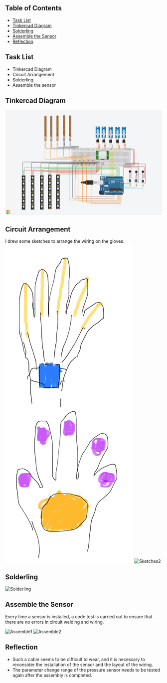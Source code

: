 ## Table of Contents
* [Task List](#task-list)
* [Tinkercad Diagram](#Tinkercad-diagram)
* [Solderling](#solderling)
* [Assemble the Sensor](#assemble-the-sensor)
* [Reflection](#reflection)

## Task List
* Tinkercad Diagram
* Circuit Arrangement
* Solderling
* Assemble the sensor

## Tinkercad Diagram
![TheLadyGlove](https://github.com/HarryWuuuuu/Pcomp-Final-Project/blob/81f7668cf36ac3ac8494239084e32fcae0969143/Week%208/Tinkercad.png)

## Circuit Arrangement
I drew some sketches to arrange the wiring on the gloves.
![Sketches1](https://github.com/HarryWuuuuu/Pcomp-Final-Project/blob/3830e3c41ae0f8ea09942edf88a05d287babf4aa/Week%208/Sketches1.jpg)
![Sketches2](https://github.com/HarryWuuuuu/Pcomp-Final-Project/blob/3830e3c41ae0f8ea09942edf88a05d287babf4aa/Week%208/Sketches2.png)

## Solderling
![Solderling](https://github.com/HarryWuuuuu/Pcomp-Final-Project/blob/8a59ef4018974546f8fedd56307389b8a25ab346/Week%208/Week8-3.png)

## Assemble the Sensor
Every time a sensor is installed, a code test is carried out to ensure that there are no errors in circuit welding and wiring.  

![Assemble1](https://github.com/HarryWuuuuu/Pcomp-Final-Project/blob/8a59ef4018974546f8fedd56307389b8a25ab346/Week%208/Week8-1.png)
![Assemble2](https://github.com/HarryWuuuuu/Pcomp-Final-Project/blob/8a59ef4018974546f8fedd56307389b8a25ab346/Week%208/Week8-2.png)

## Reflection
* Such a cable seems to be difficult to wear, and it is necessary to reconsider the installation of the sensor and the layout of the wiring.
* The parameter change range of the pressure sensor needs to be tested again after the assembly is completed.
